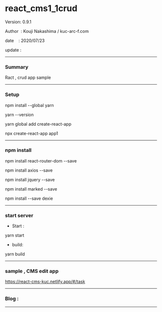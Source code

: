 ﻿# react_cms1_1crud

 Version: 0.9.1

 Author  : Kouji Nakashima / kuc-arc-f.com

 date    : 2020/07/23

 update  : 

***
### Summary

Ract , crud app sample


***
### Setup

npm install --global yarn

yarn --version

yarn global add create-react-app

npx create-react-app app1


***
### npm install

npm install react-router-dom --save

npm install axios --save

npm install jquery --save

npm install marked --save

npm install --save dexie

***
### start server
* Start :

yarn start

* build:

yarn build

***
### sample , CMS edit app

https://react-cms-kuc.netlify.app/#/task

***
### Blog :

***

